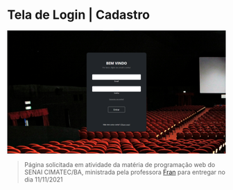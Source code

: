 # Tela de Login | Cadastro
<img src="image/tela inicial.png">

> Página solicitada em atividade da matéria de programação web do SENAI CIMATEC/BA, ministrada pela professora <a href="https://github.com/Francisleide">Fran</a> para entregar no dia 11/11/2021